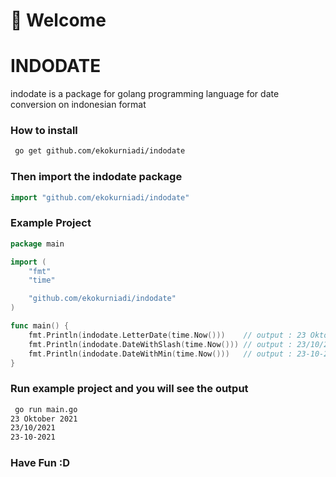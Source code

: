 # 👋 Welcome

# INDODATE
indodate is a package for golang programming language for date conversion on indonesian format

### How to install
```sh
 go get github.com/ekokurniadi/indodate
```

### Then import the indodate package

```go
import "github.com/ekokurniadi/indodate"
```
### Example Project

```go
package main

import (
	"fmt"
	"time"

	"github.com/ekokurniadi/indodate"
)

func main() {
	fmt.Println(indodate.LetterDate(time.Now()))    // output : 23 Oktober 2021
	fmt.Println(indodate.DateWithSlash(time.Now())) // output : 23/10/2021
	fmt.Println(indodate.DateWithMin(time.Now()))   // output : 23-10-2021
}

```
### Run example project and you will see the output
```sh
 go run main.go
23 Oktober 2021
23/10/2021
23-10-2021
```

### Have Fun :D
